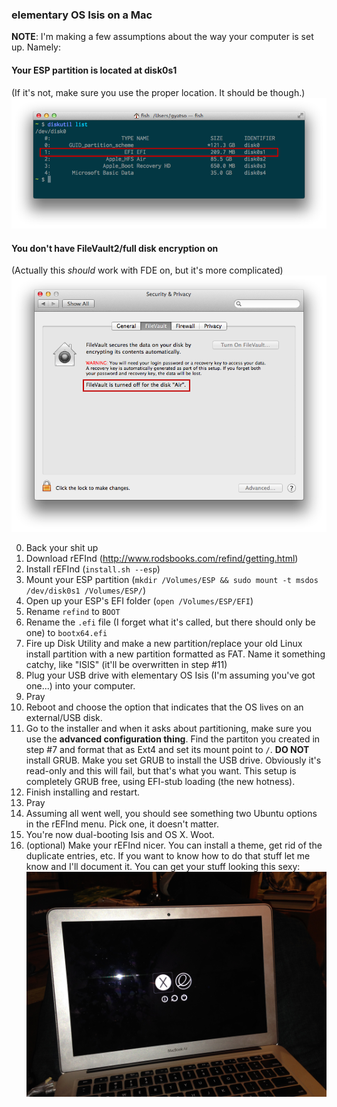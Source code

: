 ### elementary OS Isis on a Mac

**NOTE**: I'm making a few assumptions about the way your computer is set up. Namely:

#### Your ESP partition is located at disk0s1
(If it's not, make sure you use the proper location. It should be though.)
![wheres-esp](img/wheres-esp.png)

#### You don't have FileVault2/full disk encryption on
(Actually this *should* work with FDE on, but it's more complicated)
![no-fde](img/no-fde.png)

0. Back your shit up
1. Download rEFInd (http://www.rodsbooks.com/refind/getting.html)
2. Install rEFInd (`install.sh --esp`)
3. Mount your ESP partition (`mkdir /Volumes/ESP && sudo mount -t msdos /dev/disk0s1 /Volumes/ESP/`)
4. Open up your ESP's EFI folder (`open /Volumes/ESP/EFI`)
5. Rename `refind` to `BOOT`
6. Rename the `.efi` file (I forget what it's called, but there should only be one) to `bootx64.efi`
7. Fire up Disk Utility and make a new partition/replace your old Linux install partition with a new partition formatted as FAT. Name it something catchy, like "ISIS" (it'll be overwritten in step #11)
8. Plug your USB drive with elementary OS Isis (I'm assuming you've got one...) into your computer.
9. Pray
10. Reboot and choose the option that indicates that the OS lives on an external/USB disk.
11. Go to the installer and when it asks about partitioning, make sure you use the **advanced configuration thing**. Find the partiton you created in step #7 and format that as Ext4 and set its mount point to `/`. **DO NOT** install GRUB. Make you set GRUB to install the USB drive. Obviously it's read-only and this will fail, but that's what you want. This setup is completely GRUB free, using EFI-stub loading (the new hotness).
12. Finish installing and restart.
13. Pray
14. Assuming all went well, you should see something two Ubuntu options in the rEFInd menu. Pick one, it doesn't matter.
15. You're now dual-booting Isis and OS X. Woot.
16. (optional) Make your rEFInd nicer. You can install a theme, get rid of the duplicate entries, etc. If you want to know how to do that stuff let me know and I'll document it. You can get your stuff looking this sexy:
![no-fde](img/finished-product.jpg)
